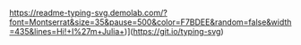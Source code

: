 https://readme-typing-svg.demolab.com/?font=Montserrat&size=35&pause=500&color=F7BDEE&random=false&width=435&lines=Hi!+I%27m+Julia+)](https://git.io/typing-svg)

